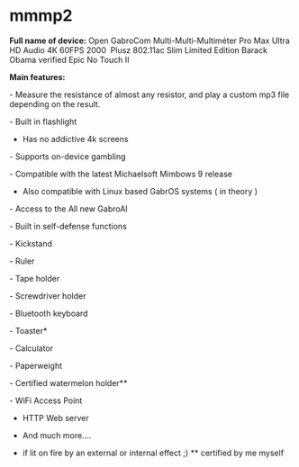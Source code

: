# mmmp2

**Full name of device:**
Open GabroCom Multi-Multi-Multiméter Pro Max Ultra HD Audio 4K 60FPS 2000  Plusz 802.11ac Slim Limited Edition Barack Obama verified Epic No Touch II

**Main features:**


- Measure the resistance of almost any resistor, and play a custom mp3 file depending on the result.

- Built in flashlight

- Has no addictive 4k screens

- Supports on-device gambling

- Compatible with the latest Michaelsoft Mimbows 9 release

- Also compatible with Linux based GabrOS systems ( in theory )

- Access to the All new GabroAI 

- Built in self-defense functions

- Kickstand

- Ruler

- Tape holder

- Screwdriver holder

- Bluetooth keyboard

- Toaster*

- Calculator

- Paperweight

- Certified watermelon holder**

- WiFi Access Point

- HTTP Web server

- And much more....




* if lit on fire by an external or internal effect ;)
** certified by me myself